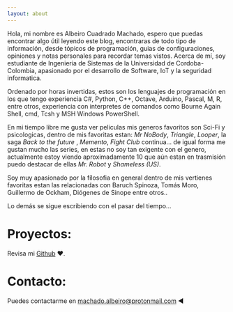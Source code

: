 ```yaml
---
layout: about
---
```


Hola, mi nombre es Albeiro Cuadrado Machado, espero que puedas encontrar algo útil leyendo este blog, encontraras de todo tipo de información, desde tópicos de programación, guias de configuraciones, opiniones y notas personales para recordar temas vistos. Acerca de mí, soy estudiante de Ingenieria de Sistemas de la Universidad de Cordoba-Colombia, apasionado por el desarrollo de Software, IoT y la seguridad informatica. 

Ordenado por horas invertidas, estos son los lenguajes de programación en los que tengo experiencia C#, Python, C++, Octave, Arduino, Pascal, M, R, entre otros, experiencia con interpretes de comandos como  Bourne Again Shell, cmd, Tcsh y MSH Windows PowerShell. 

En mi tiempo libre me gusta ver peliculas mis generos favoritos son Sci-Fi y psicologicas, dentro de mis favoritas estan: *Mr NoBody*, *Triangle*, *Looper*, la saga *Back to the future* , *Memento*, *Fight Club* continua...  de igual forma me gustan mucho las series, en estas no soy tan exigente con el genero, actualmente estoy viendo aproximadamente 10 que aún estan en trasmisión puedo destacar de ellas *Mr. Robot* y *Shameless (US)*. 

Soy muy apasionado por la fílosofia en general  dentro de mis vertienes favoritas estan las relacionadas con Baruch Spinoza, Tomás Moro, Guillermo de Ockham, Diógenes de Sinope entre otros..

Lo demás se sigue escribiendo con el pasar del tiempo...

# Proyectos:
Revisa mi [Github](https://github.com/albcm) ♥.

# Contacto:
Puedes contactarme en [machado.albeiro@protonmail.com](https://albcm.github.io/me/) ◄
